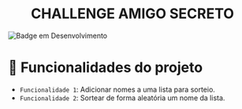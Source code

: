 <h1 align="center"> CHALLENGE AMIGO SECRETO </h1>

![Badge em Desenvolvimento](<img alt="Static Badge" src="https://img.shields.io/badge/Status%20-%20Finalizado">)


# :hammer: Funcionalidades do projeto

- `Funcionalidade 1`: Adicionar nomes a uma lista para sorteio.
- `Funcionalidade 2`: Sortear de forma aleatória um nome da lista.
